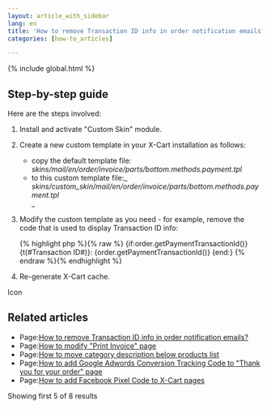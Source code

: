 ```yaml
---
layout: article_with_sidebar
lang: en
title: 'How to remove Transaction ID info in order notification emails?'
categories: [how-to_articles]

---
```


{% include global.html %}

## Step-by-step guide

Here are the steps involved:

1.  Install and activate "Custom Skin" module.  

2.  Create a new custom template in your X-Cart installation as follows:  

    - copy the default template file:  
    _skins/mail/en/order/invoice/parts/bottom.methods.payment.tpl_  
    - to this custom template file:_  
    _skins/custom_skin/mail/en/order/invoice/parts/bottom.methods.payment.tpl_  
    _
3.  Modify the custom template as you need - for example, remove the code that is used to display Transaction ID info:

    {% highlight php %}{% raw %}
      {if:order.getPaymentTransactionId()}
        {t(#Transaction ID#)}: {order.getPaymentTransactionId()}
      {end:}
    {% endraw %}{% endhighlight %}
4.  Re-generate X-Cart cache.

Icon

## Related articles

*   Page:[How to remove Transaction ID info in order notification emails?](/pages/viewpage.action?pageId=9666581)
*   Page:[How to modify "Print Invoice" page](/pages/viewpage.action?pageId=9306925)
*   Page:[How to move category description below products list](/display/XDD/How+to+move+category+description+below+products+list)
*   Page:[How to add Google Adwords Conversion Tracking Code to "Thank you for your order" page](/pages/viewpage.action?pageId=9307079)
*   Page:[How to add Facebook Pixel Сode to X-Cart pages](/pages/viewpage.action?pageId=9306783)

Showing first 5 of 8 results